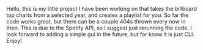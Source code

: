 Hello, this is my little project I have been working on that takes the billboard top charts from a selected year, and 
creates a playlist for you. So far the code works great, but there can be a couple 404s thrown every now in then. 
This is due to the Spotify API, so I suggest just rerunning the code. I look forward to adding a simple gui in the future,
but for know it is just CLI. Enjoy!
